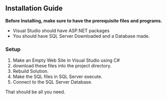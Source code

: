 ## Installation Guide

**Before Installing, make sure to have the prerequisite files and programs.**
- Visual Studio should have ASP.NET packages
- You should have SQL Server Downloaded and a Database made.

### Setup
1. Make an Empty Web Site in Visual Studio using C#
2. download these files into the project directory.
3. Rebuild Solution.
4. Make the SQL files in SQL Server execute.
5. Connect to the SQL Server Database.

 That should be all you need. 
